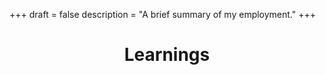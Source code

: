 +++
draft = false
description = "A brief summary of my employment."
+++

<center><h1>Learnings</h1></center>

 
